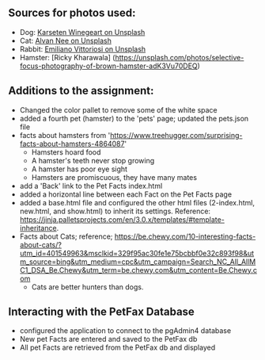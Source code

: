 ## Sources for photos used: 

- Dog: [Karseten Winegeart on Unsplash](https://unsplash.com/photos/5PVXkqt2s9k)
- Cat: [Alvan Nee on Unsplash](https://unsplash.com/photos/ZCHj_2lJP00)
- Rabbit: [Emiliano Vittoriosi on Unsplash](https://unsplash.com/photos/3FSBkX4yG80)
- Hamster: [Ricky  Kharawala] (https://unsplash.com/photos/selective-focus-photography-of-brown-hamster-adK3Vu70DEQ)


## Additions to the assignment:
- Changed the color pallet to remove some of the white space
- added a fourth pet (hamster) to the 'pets' page; updated the pets.json file
- facts about hamsters from 'https://www.treehugger.com/surprising-facts-about-hamsters-4864087'
   - Hamsters hoard food
   - A hamster's teeth never stop growing
   - A hamster has poor eye sight
   - Hamsters are promiscuous, they have many mates
- add a 'Back' link to the Pet Facts index.html
- added a horizontal line between each Fact on the Pet Facts page
- added a base.html file and configured the other html files (2-index.html, new.html, and show.html) to inherit its settings. Reference: https://jinja.palletsprojects.com/en/3.0.x/templates/#template-inheritance.
- Facts about Cats; reference; https://be.chewy.com/10-interesting-facts-about-cats/?utm_id=401549963&msclkid=329f95ac30fe1e75bcbbf0e32c893f98&utm_source=bing&utm_medium=cpc&utm_campaign=Search_NC_All_AllMC1_DSA_Be.Chewy&utm_term=be.chewy.com&utm_content=Be.Chewy.com
   - Cats are better hunters than dogs.

## Interacting with the PetFax Database
   - configured the application to connect to the pgAdmin4 database
   - New pet Facts are entered and saved to the PetFax db
   - All pet Facts are retrieved from the PetFax db and displayed